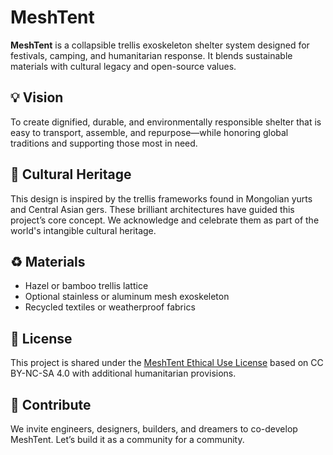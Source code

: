 # MeshTent

**MeshTent** is a collapsible trellis exoskeleton shelter system designed for festivals, camping, and humanitarian response. It blends sustainable materials with cultural legacy and open-source values.

## 💡 Vision
To create dignified, durable, and environmentally responsible shelter that is easy to transport, assemble, and repurpose—while honoring global traditions and supporting those most in need.

## 🧵 Cultural Heritage
This design is inspired by the trellis frameworks found in Mongolian yurts and Central Asian gers. These brilliant architectures have guided this project’s core concept. We acknowledge and celebrate them as part of the world's intangible cultural heritage.

## ♻️ Materials
- Hazel or bamboo trellis lattice
- Optional stainless or aluminum mesh exoskeleton
- Recycled textiles or weatherproof fabrics

## 📜 License
This project is shared under the [MeshTent Ethical Use License](LICENSE.md) based on CC BY-NC-SA 4.0 with additional humanitarian provisions.

## 🤝 Contribute
We invite engineers, designers, builders, and dreamers to co-develop MeshTent. Let’s build it as a community for a community.
